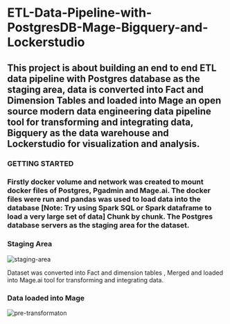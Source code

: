 # ETL-Data-Pipeline-with-PostgresDB-Mage-Bigquery-and-Lockerstudio
## This project is about building an end to end ETL data pipeline with Postgres database as the staging area, data is converted into Fact and Dimension Tables and loaded into Mage an open source modern data engineering data pipeline tool for transforming and integrating data, Bigquery as the data warehouse and Lockerstudio for visualization and analysis.

### GETTING STARTED
### Firstly docker volume and network was created to mount docker files of Postgres, Pgadmin and Mage.ai. The docker files were run and pandas was used to load data into the database [Note: Try using Spark SQL or Spark dataframe to load a very large set of data] Chunk by chunk. The Postgres database servers as the staging area for the dataset. 
### Staging Area
![staging-area](https://github.com/liltims77/ETL-Data-Pipeline-with-PostgresDB-Mage-Bigquery-and-Lockerstudio/assets/41475769/82a23ffa-dc23-4fb1-83b1-b8af3ec6015a)

Dataset was converted into Fact and dimension tables , Merged and loaded into Mage.ai tool for transforming and integrating data.
### Data loaded into Mage
![pre-transformaton](https://github.com/liltims77/ETL-Data-Pipeline-with-PostgresDB-Mage-Bigquery-and-Lockerstudio/assets/41475769/e1077b28-e9ea-4de4-b7b0-110b7ed2bb76)




